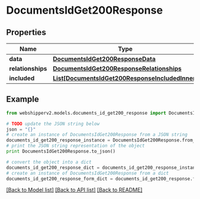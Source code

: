 # DocumentsIdGet200Response


## Properties
Name | Type | Description | Notes
------------ | ------------- | ------------- | -------------
**data** | [**DocumentsIdGet200ResponseData**](DocumentsIdGet200ResponseData.md) |  | [optional] 
**relationships** | [**DocumentsIdGet200ResponseRelationships**](DocumentsIdGet200ResponseRelationships.md) |  | [optional] 
**included** | [**List[DocumentsIdGet200ResponseIncludedInner]**](DocumentsIdGet200ResponseIncludedInner.md) |  | [optional] 

## Example

```python
from webshipperv2.models.documents_id_get200_response import DocumentsIdGet200Response

# TODO update the JSON string below
json = "{}"
# create an instance of DocumentsIdGet200Response from a JSON string
documents_id_get200_response_instance = DocumentsIdGet200Response.from_json(json)
# print the JSON string representation of the object
print DocumentsIdGet200Response.to_json()

# convert the object into a dict
documents_id_get200_response_dict = documents_id_get200_response_instance.to_dict()
# create an instance of DocumentsIdGet200Response from a dict
documents_id_get200_response_form_dict = documents_id_get200_response.from_dict(documents_id_get200_response_dict)
```
[[Back to Model list]](../README.md#documentation-for-models) [[Back to API list]](../README.md#documentation-for-api-endpoints) [[Back to README]](../README.md)


